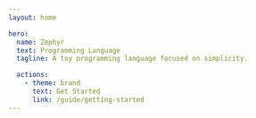 ```yaml
---
layout: home

hero:
  name: Zephyr
  text: Programming Language
  tagline: A toy programming language focused on simplicity.

  actions:
    - theme: brand
      text: Get Started
      link: /guide/getting-started
---
```


